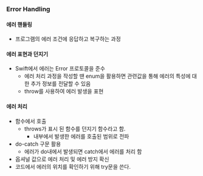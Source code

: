 ### Error Handling

#### 에러 핸들링
- 프로그램의 에러 조건에 응답하고 복구하는 과정

#### 에러 표현과 던지기
- Swift에서 에러는 Error 프로토콜을 준수
  - 에러 처리 과정을 작성할 땐 enum을 활용하면 관련값을 통해 에러의 특성에 대한 추가 정보를 전달할 수 있음
  - throw를 사용하여 에러 발생을 표현

#### 에러 처리
- 함수에서 호출
  - throws가 표시 된 함수를 던지기 함수라고 함.
    - 내부에서 발생한 에러를 호출된 범위로 전파
- do-catch 구문 활용
  - 에러가 do내에서 발생되면 catch에서 에러를 처리 함
- 옵셔널 값으로 에러 처리 및 에러 방지 확신
- 코드에서 에러의 위치를 확인하기 위해 try문을 쓴다.
